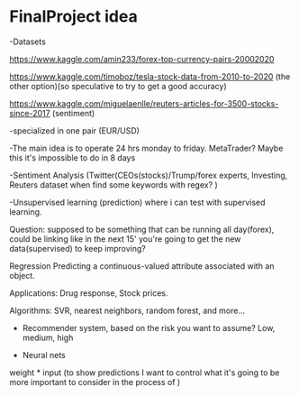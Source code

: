 # FinalProject idea


-Datasets

https://www.kaggle.com/amin233/forex-top-currency-pairs-20002020

https://www.kaggle.com/timoboz/tesla-stock-data-from-2010-to-2020   (the other option)(so speculative to try to get a good accuracy)

https://www.kaggle.com/miguelaenlle/reuters-articles-for-3500-stocks-since-2017 (sentiment)


-specialized in one pair (EUR/USD)


-The main idea is to operate 24 hrs monday to friday. MetaTrader? Maybe this it's impossible to do in 8 days


-Sentiment Analysis (Twitter(CEOs(stocks)/Trump/forex experts, Investing, Reuters dataset when find some keywords with regex? )


-Unsupervised learning (prediction) where i can test with supervised learning. 


Question: supposed to be something that can be running all day(forex), could be linking like in the next 15' you're going to get the new data(supervised) to keep improving?


Regression
Predicting a continuous-valued attribute associated with an object.

Applications: Drug response, Stock prices.


Algorithms: SVR, nearest neighbors, random forest, and more...

- Recommender system, based on the risk you want to assume? Low, medium, high

- Neural nets

weight * input (to show predictions I want to control what it's going to be more important to consider in the process of )




